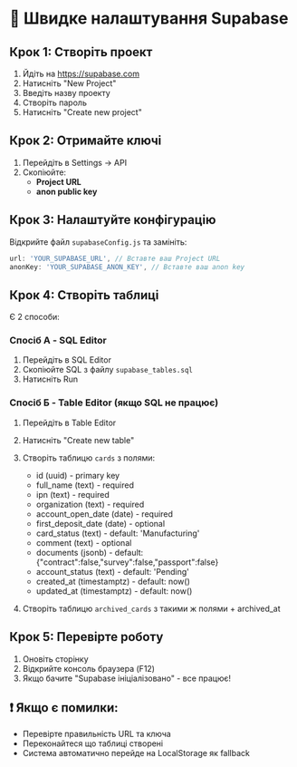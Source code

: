 # 🚀 Швидке налаштування Supabase

## Крок 1: Створіть проект
1. Йдіть на https://supabase.com
2. Натисніть "New Project"
3. Введіть назву проекту
4. Створіть пароль
5. Натисніть "Create new project"

## Крок 2: Отримайте ключі
1. Перейдіть в Settings → API
2. Скопіюйте:
   - **Project URL**
   - **anon public key**

## Крок 3: Налаштуйте конфігурацію
Відкрийте файл `supabaseConfig.js` та замініть:
```javascript
url: 'YOUR_SUPABASE_URL', // Вставте ваш Project URL
anonKey: 'YOUR_SUPABASE_ANON_KEY', // Вставте ваш anon key
```

## Крок 4: Створіть таблиці
Є 2 способи:

### Спосіб А - SQL Editor
1. Перейдіть в SQL Editor
2. Скопіюйте SQL з файлу `supabase_tables.sql`
3. Натисніть Run

### Спосіб Б - Table Editor (якщо SQL не працює)
1. Перейдіть в Table Editor
2. Натисніть "Create new table"
3. Створіть таблицю `cards` з полями:
   - id (uuid) - primary key
   - full_name (text) - required
   - ipn (text) - required  
   - organization (text) - required
   - account_open_date (date) - required
   - first_deposit_date (date) - optional
   - card_status (text) - default: 'Manufacturing'
   - comment (text) - optional
   - documents (jsonb) - default: {"contract":false,"survey":false,"passport":false}
   - account_status (text) - default: 'Pending'
   - created_at (timestamptz) - default: now()
   - updated_at (timestamptz) - default: now()

4. Створіть таблицю `archived_cards` з такими ж полями + archived_at

## Крок 5: Перевірте роботу
1. Оновіть сторінку
2. Відкрийте консоль браузера (F12)
3. Якщо бачите "Supabase ініціалізовано" - все працює!

## ❗ Якщо є помилки:
- Перевірте правильність URL та ключа
- Переконайтеся що таблиці створені
- Система автоматично перейде на LocalStorage як fallback
